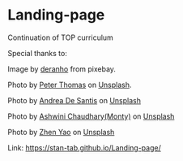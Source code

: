 # Landing-page
Continuation of TOP curriculum

Special thanks to: 

Image by <a href="https://pixabay.com/users/deranho-25890597/?utm_source=link-attribution&utm_medium=referral&utm_campaign=image&utm_content=7458934">deranho</a> from pixebay. 

Photo by <a href="https://unsplash.com/@lifeof_peter_?utm_content=creditCopyText&utm_medium=referral&utm_source=unsplash">Peter Thomas</a> on <a href="https://unsplash.com/photos/a-car-is-parked-in-front-of-a-building-U_Gk-FmUzaQ?utm_content=creditCopyText&utm_medium=referral&utm_source=unsplash">Unsplash</a>. 

Photo by <a href="https://unsplash.com/@santesson89?utm_content=creditCopyText&utm_medium=referral&utm_source=unsplash">Andrea De Santis</a> on <a href="https://unsplash.com/photos/a-long-tunnel-with-a-set-of-stairs-leading-up-to-it-vz7C3yE25XQ?utm_content=creditCopyText&utm_medium=referral&utm_source=unsplash">Unsplash</a>

Photo by <a href="https://unsplash.com/@suicide_chewbacca?utm_content=creditCopyText&utm_medium=referral&utm_source=unsplash">Ashwini Chaudhary(Monty)</a> on <a href="https://unsplash.com/photos/a-full-moon-seen-through-a-dark-sky-EYuCLgp2p84?utm_content=creditCopyText&utm_medium=referral&utm_source=unsplash">Unsplash</a>

Photo by <a href="https://unsplash.com/@zhenyao_photo?utm_content=creditCopyText&utm_medium=referral&utm_source=unsplash">Zhen Yao</a> on <a href="https://unsplash.com/photos/a-tall-building-with-a-clock-on-the-front-of-it-kiJOe_qcOIU?utm_content=creditCopyText&utm_medium=referral&utm_source=unsplash">Unsplash</a>
  
Link: https://stan-tab.github.io/Landing-page/